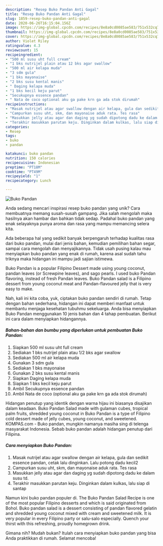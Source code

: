 ```yaml
---
description: "Resep Buko Pandan Anti Gagal"
title: "Resep Buko Pandan Anti Gagal"
slug: 1859-resep-buko-pandan-anti-gagal
date: 2020-06-26T16:15:04.156Z
image: https://img-global.cpcdn.com/recipes/8e8a0cd0085ae583/751x532cq70/buko-pandan-foto-resep-utama.jpg
thumbnail: https://img-global.cpcdn.com/recipes/8e8a0cd0085ae583/751x532cq70/buko-pandan-foto-resep-utama.jpg
cover: https://img-global.cpcdn.com/recipes/8e8a0cd0085ae583/751x532cq70/buko-pandan-foto-resep-utama.jpg
author: Violet Riley
ratingvalue: 4.3
reviewcount: 15
recipeingredient:
- "500 ml susu uht full cream"
- "1 bks nutrijel plain atau 12 bks agar swallow"
- "500 ml air kelapa muda"
- "3 sdm gula"
- "1 bks mayonaise"
- "2 bks susu kental manis"
- " Daging kelapa muda"
- "1 bks kecil keju parut"
- "Secukupnya essence pandan"
- " Nata de coco optional aku ga pake krn ga ada stok dirumah"
recipeinstructions:
- "Masak nutrijel atau agar swallow dengan air kelapa, gula dan sedikit essence pandan, cetak lalu dinginkan. Lalu potong dadu kecil2"
- "Campurkan susu uht, skm, dan mayonaise aduk rata. Tes rasa"
- "Masukkan jelly atau agar dan daging yg sudah dipotong dadu ke dalam susu td."
- "Terakhir masukkan parutan keju. Dinginkan dalam kulkas, lalu siap di santap"
categories:
- Resep
tags:
- buko
- pandan

katakunci: buko pandan 
nutrition: 150 calories
recipecuisine: Indonesian
preptime: "PT18M"
cooktime: "PT49M"
recipeyield: "1"
recipecategory: Lunch

---
```



![Buko Pandan](https://img-global.cpcdn.com/recipes/8e8a0cd0085ae583/751x532cq70/buko-pandan-foto-resep-utama.jpg)

Anda sedang mencari inspirasi resep buko pandan yang unik? Cara membuatnya memang susah-susah gampang. Jika salah mengolah maka hasilnya akan hambar dan bahkan tidak sedap. Padahal buko pandan yang enak selayaknya punya aroma dan rasa yang mampu memancing selera kita.

Ada beberapa hal yang sedikit banyak berpengaruh terhadap kualitas rasa dari buko pandan, mulai dari jenis bahan, kemudian pemilihan bahan segar, sampai cara mengolah dan menyajikannya. Tidak usah pusing kalau mau menyiapkan buko pandan yang enak di rumah, karena asal sudah tahu triknya maka hidangan ini mampu jadi sajian istimewa.

Buko Pandan is a popular Filipino Dessert made using young coconut, pandan leaves (or Screwpine leaves), and sago pearls. I used buko Pandan flavoring, instead of fresh Pandan leaves. Buko Pandan salad is a Filipino dessert from young coconut meat and Pandan-flavoured jelly that is very easy to make.


Nah, kali ini kita coba, yuk, ciptakan buko pandan sendiri di rumah. Tetap dengan bahan sederhana, hidangan ini dapat memberi manfaat untuk membantu menjaga kesehatan tubuhmu sekeluarga. Anda bisa menyiapkan Buko Pandan menggunakan 10 jenis bahan dan 4 tahap pembuatan. Berikut ini cara dalam menyiapkan hidangannya.

<!--inarticleads1-->

##### Bahan-bahan dan bumbu yang diperlukan untuk pembuatan Buko Pandan:

1. Siapkan 500 ml susu uht full cream
1. Sediakan 1 bks nutrijel plain atau 1/2 bks agar swallow
1. Sediakan 500 ml air kelapa muda
1. Gunakan 3 sdm gula
1. Sediakan 1 bks mayonaise
1. Gunakan 2 bks susu kental manis
1. Siapkan  Daging kelapa muda
1. Siapkan 1 bks kecil keju parut
1. Ambil Secukupnya essence pandan
1. Ambil  Nata de coco (optional aku ga pake krn ga ada stok dirumah)


Hidangan penutup yang identik dengan warna hijau ini biasanya disajikan dalam keadaan. Buko Pandan Salad made with gulaman cubes, tropical palm fruits, shredded young coconut in Buko Pandan is a type of Filipino cold dessert made of jelly cubes, young coconut, and sweetened. KOMPAS.com - Buko pandan, mungkin namanya masiha sing di telenga masyarakat Indonesia. Sebab buko pandan adalah hidangan penutup dari Filipina. 

<!--inarticleads2-->

##### Cara menyiapkan Buko Pandan:

1. Masak nutrijel atau agar swallow dengan air kelapa, gula dan sedikit essence pandan, cetak lalu dinginkan. Lalu potong dadu kecil2
1. Campurkan susu uht, skm, dan mayonaise aduk rata. Tes rasa
1. Masukkan jelly atau agar dan daging yg sudah dipotong dadu ke dalam susu td.
1. Terakhir masukkan parutan keju. Dinginkan dalam kulkas, lalu siap di santap


Namun kini buko pandan populer di. The Buko Pandan Salad Recipe is one of the most popular Filipino desserts and which is said originated from Bohol. Buko pandan salad is a dessert consisting of pandan flavored gelatin and shredded young coconut mixed with cream and sweetened milk. It is very popular in every Filipino party or salu-salo especially. Quench your thirst with this refreshing, proudly homegrown drink. 

Gimana nih? Mudah bukan? Itulah cara menyiapkan buko pandan yang bisa Anda praktikkan di rumah. Selamat mencoba!
